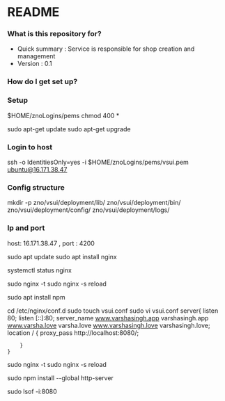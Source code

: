 # README #

### What is this repository for? ###

* Quick summary : Service is responsible for shop creation and management
* Version : 0.1

### How do I get set up? ###


### Setup
$HOME/znoLogins/pems chmod 400 *

sudo apt-get update
sudo apt-get upgrade

### Login to host
ssh -o IdentitiesOnly=yes -i $HOME/znoLogins/pems/vsui.pem ubuntu@16.171.38.47

### Config structure
mkdir -p zno/vsui/deployment/lib/ zno/vsui/deployment/bin/ zno/vsui/deployment/config/ zno/vsui/deployment/logs/

### Ip and port
host: 16.171.38.47 , port : 4200

sudo apt update
sudo apt install nginx

systemctl status nginx

sudo nginx -t
sudo nginx -s reload

sudo apt install npm

cd /etc/nginx/conf.d
   sudo touch vsui.conf
   sudo vi vsui.conf
    server{
        listen 80;
        listen [::]:80; 
        server_name www.varshasingh.app varshasingh.app www.varsha.love varsha.love www.varshasingh.love varshasingh.love;
        location / {
                proxy_pass http://localhost:8080/;

        }
    }

sudo nginx -t
sudo nginx -s reload

sudo npm install --global http-server

sudo lsof -i:8080